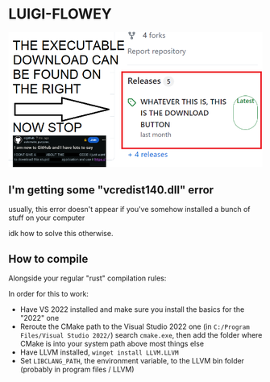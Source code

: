 # LUIGI-FLOWEY

![alt text](image.png)

## I'm getting some "vcredist140.dll" error

usually, this error doesn't appear if you've
somehow installed a bunch of stuff on your computer

idk how to solve this otherwise.

## How to compile

Alongside your regular "rust" compilation rules:

In order for this to work:

- Have VS 2022 installed and make sure you install the basics for the "2022" one
- Reroute the CMake path to the Visual Studio 2022 one (in `C:/Program Files/Visual Studio 2022/`) search `cmake.exe`, then add the folder where CMake is into your system path above most things else
- Have LLVM installed, `winget install LLVM.LLVM`
- Set `LIBCLANG_PATH`, the environment variable, to the LLVM bin folder (probably in program files / LLVM)